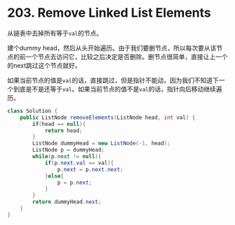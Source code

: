 # 203. Remove Linked List Elements

从链表中去掉所有等于`val`的节点。

建个dummy head，然后从头开始遍历。由于我们要删节点，所以每次要从该节点的前一个节点去访问它，比较之后决定是否删除。删节点很简单，直接让上一个的next跳过这个节点就好。

如果当前节点的值是`val`的话，直接跳过，但是指针不能动，因为我们不知道下一个到底是不是还等于`val`。如果当前节点的值不是`val`的话，指针向后移动继续遍历。

```java
class Solution {
    public ListNode removeElements(ListNode head, int val) {
        if(head == null){
            return head;
        }
        ListNode dummyHead = new ListNode(-1, head);
        ListNode p = dummyHead;
        while(p.next != null){
            if(p.next.val == val){
                p.next = p.next.next;
            }else{
                p = p.next;
            }
        }
        return dummyHead.next;
    }
}
```